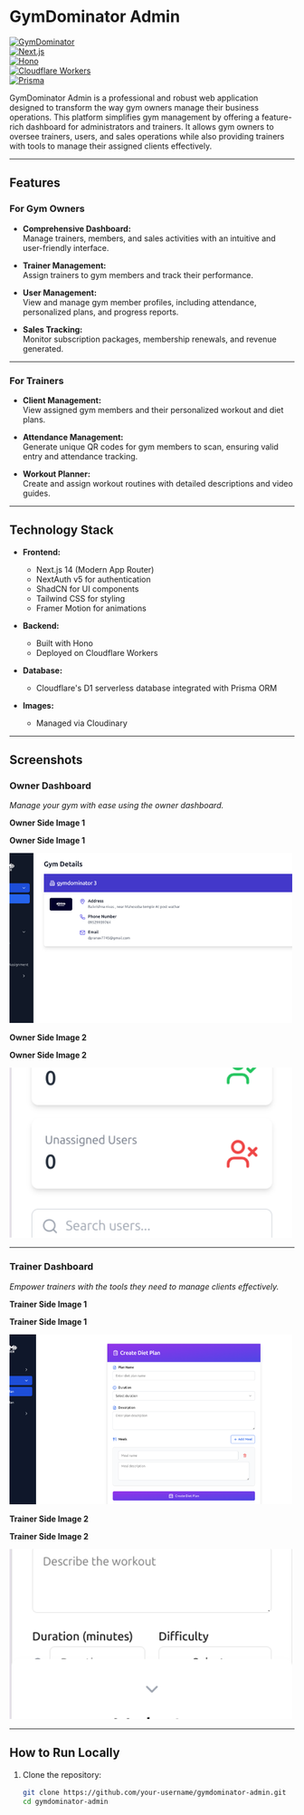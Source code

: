 # GymDominator Admin  

[![GymDominator](https://img.shields.io/badge/version-1.0.0-brightgreen)]()  
[![Next.js](https://img.shields.io/badge/Framework-Next.js-000?logo=nextdotjs)](https://nextjs.org/)  
[![Hono](https://img.shields.io/badge/Backend-Hono-yellow)](https://hono.dev/)  
[![Cloudflare Workers](https://img.shields.io/badge/Deployment-Cloudflare%20Workers-orange)](https://workers.cloudflare.com/)  
[![Prisma](https://img.shields.io/badge/Database-Prisma-blue)](https://www.prisma.io/)  

GymDominator Admin is a professional and robust web application designed to transform the way gym owners manage their business operations. This platform simplifies gym management by offering a feature-rich dashboard for administrators and trainers. It allows gym owners to oversee trainers, users, and sales operations while also providing trainers with tools to manage their assigned clients effectively.  

---

## **Features**  

### **For Gym Owners**  
- **Comprehensive Dashboard:**  
  Manage trainers, members, and sales activities with an intuitive and user-friendly interface.  

- **Trainer Management:**  
  Assign trainers to gym members and track their performance.  

- **User Management:**  
  View and manage gym member profiles, including attendance, personalized plans, and progress reports.  

- **Sales Tracking:**  
  Monitor subscription packages, membership renewals, and revenue generated.  

---

### **For Trainers**  
- **Client Management:**  
  View assigned gym members and their personalized workout and diet plans.  

- **Attendance Management:**  
  Generate unique QR codes for gym members to scan, ensuring valid entry and attendance tracking.  

- **Workout Planner:**  
  Create and assign workout routines with detailed descriptions and video guides.  

---

## **Technology Stack**  

- **Frontend:**  
  - Next.js 14 (Modern App Router)  
  - NextAuth v5 for authentication  
  - ShadCN for UI components  
  - Tailwind CSS for styling  
  - Framer Motion for animations  

- **Backend:**  
  - Built with Hono  
  - Deployed on Cloudflare Workers  

- **Database:**  
  - Cloudflare's D1 serverless database integrated with Prisma ORM  

- **Images:**  
  - Managed via Cloudinary  

---

## **Screenshots**  

### **Owner Dashboard**  
_Manage your gym with ease using the owner dashboard._  

**Owner Side Image 1**  
<div>
    <p><strong>Owner Side Image 1</strong></p>
    <img src="/app/assests/owner-1.png" alt="Owner Side Screenshot 1" width="500" height="300" style="object-fit: cover;"/>
</div>

**Owner Side Image 2**  
<div>
    <p><strong>Owner Side Image 2</strong></p>
    <img src="/app/assests/owner-2.png" alt="Owner Side Screenshot 2" width="500" height="300" style="object-fit: cover;"/>
</div>

---

### **Trainer Dashboard**  
_Empower trainers with the tools they need to manage clients effectively._  

**Trainer Side Image 1**  
<div>
    <p><strong>Trainer Side Image 1</strong></p>
    <img src="/app/assests/trainer-1.png" alt="Trainer Side Screenshot 1" width="500" height="300" style="object-fit: cover;"/>
</div>

**Trainer Side Image 2**  
<div>
    <p><strong>Trainer Side Image 2</strong></p>
    <img src="/app/assests/trainer-2.png" alt="Trainer Side Screenshot 2" width="500" height="300" style="object-fit: cover;"/>
</div>

---

## **How to Run Locally**  

1. Clone the repository:  
   ```bash
   git clone https://github.com/your-username/gymdominator-admin.git
   cd gymdominator-admin
